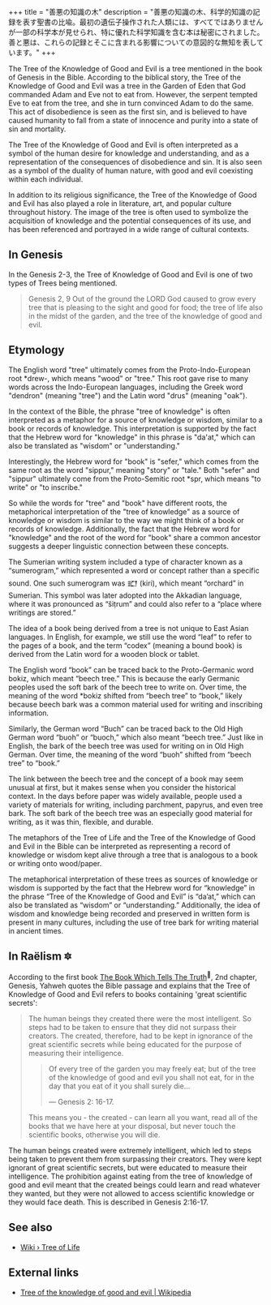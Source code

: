 +++
title = "善悪の知識の木"
description = "善悪の知識の木、科学的知識の記録を表す聖書の比喩。最初の遺伝子操作された人類には、すべてではありませんが一部の科学本が見せられ、特に優れた科学知識を含む本は秘密にされました。善と悪は、これらの記録とそこに含まれる影響についての意図的な無知を表しています。"
+++

The Tree of the Knowledge of Good and Evil is a tree mentioned in the book of Genesis in the Bible. According to the biblical story, the Tree of the Knowledge of Good and Evil was a tree in the Garden of Eden that God commanded Adam and Eve not to eat from. However, the serpent tempted Eve to eat from the tree, and she in turn convinced Adam to do the same. This act of disobedience is seen as the first sin, and is believed to have caused humanity to fall from a state of innocence and purity into a state of sin and mortality.

The Tree of the Knowledge of Good and Evil is often interpreted as a symbol of the human desire for knowledge and understanding, and as a representation of the consequences of disobedience and sin. It is also seen as a symbol of the duality of human nature, with good and evil coexisting within each individual.

In addition to its religious significance, the Tree of the Knowledge of Good and Evil has also played a role in literature, art, and popular culture throughout history. The image of the tree is often used to symbolize the acquisition of knowledge and the potential consequences of its use, and has been referenced and portrayed in a wide range of cultural contexts.

## In Genesis

In the Genesis 2-3, the Tree of Knowledge of Good and Evil is one of two types of Trees being mentioned.

> Genesis 2, 9 Out of the ground the LORD God caused to grow every tree that is pleasing to the sight and good for food; the tree of life also in the midst of the garden, and the tree of the knowledge of good and evil.

## Etymology

The English word "tree" ultimately comes from the Proto-Indo-European root *drew-, which means "wood" or "tree." This root gave rise to many words across the Indo-European languages, including the Greek word "dendron" (meaning "tree") and the Latin word "drus" (meaning "oak").

In the context of the Bible, the phrase "tree of knowledge" is often interpreted as a metaphor for a source of knowledge or wisdom, similar to a book or records of knowledge. This interpretation is supported by the fact that the Hebrew word for "knowledge" in this phrase is "da'at," which can also be translated as "wisdom" or "understanding."

Interestingly, the Hebrew word for "book" is "sefer," which comes from the same root as the word "sippur," meaning "story" or "tale." Both "sefer" and "sippur" ultimately come from the Proto-Semitic root *spr, which means "to write" or "to inscribe."

So while the words for "tree" and "book" have different roots, the metaphorical interpretation of the "tree of knowledge" as a source of knowledge or wisdom is similar to the way we might think of a book or records of knowledge. Additionally, the fact that the Hebrew word for "knowledge" and the root of the word for "book" share a common ancestor suggests a deeper linguistic connection between these concepts.

The Sumerian writing system included a type of character known as a “sumerogram,” which represented a word or concept rather than a specific sound. One such sumerogram was 𒊬 (kiri), which meant “orchard” in Sumerian. This symbol was later adopted into the Akkadian language, where it was pronounced as “šiṭrum” and could also refer to a “place where writings are stored.”

The idea of a book being derived from a tree is not unique to East Asian languages. In English, for example, we still use the word “leaf” to refer to the pages of a book, and the term “codex” (meaning a bound book) is derived from the Latin word for a wooden block or tablet.

The English word “book” can be traced back to the Proto-Germanic word bokiz, which meant “beech tree.” This is because the early Germanic peoples used the soft bark of the beech tree to write on. Over time, the meaning of the word *bokiz shifted from “beech tree” to “book,” likely because beech bark was a common material used for writing and inscribing information.

Similarly, the German word “Buch” can be traced back to the Old High German word “buoh” or “buoch,” which also meant “beech tree.” Just like in English, the bark of the beech tree was used for writing on in Old High German. Over time, the meaning of the word “buoh” shifted from “beech tree” to “book.”

The link between the beech tree and the concept of a book may seem unusual at first, but it makes sense when you consider the historical context. In the days before paper was widely available, people used a variety of materials for writing, including parchment, papyrus, and even tree bark. The soft bark of the beech tree was an especially good material for writing, as it was thin, flexible, and durable.

The metaphors of the Tree of Life and the Tree of the Knowledge of Good and Evil in the Bible can be interpreted as representing a record of knowledge or wisdom kept alive through a tree that is analogous to a book or writing onto wood/paper.

The metaphorical interpretation of these trees as sources of knowledge or wisdom is supported by the fact that the Hebrew word for “knowledge” in the phrase “Tree of the Knowledge of Good and Evil” is “da’at,” which can also be translated as “wisdom” or “understanding.” Additionally, the idea of wisdom and knowledge being recorded and preserved in written form is present in many cultures, including the use of tree bark for writing material in ancient times.

## In Raëlism 🔯

According to the first book [The Book Which Tells The Truth](../../library/the-book-which-tells-the-truth/)<sup>📖</sup>, 2nd chapter, Genesis, Yahweh quotes the Bible passage and explains that the Tree of Knowledge of Good and Evil refers to books containing 'great scientific secrets':

> The human beings they created there were the most intelligent. So steps had to be taken to ensure that they did not surpass their creators. The created, therefore, had to be kept in ignorance of the great scientific secrets while being educated for the purpose of measuring their intelligence.
>
>> Of every tree of the garden you may freely eat; but of the tree of the knowledge of good and evil you shall not eat, for in the day that you eat of it you shall surely die...
>>
>> — Genesis 2: 16-17.
>
> This means you - the created - can learn all you want, read all of the books that we have here at your disposal, but never touch the scientific books, otherwise you will die.

The human beings created were extremely intelligent, which led to steps being taken to prevent them from surpassing their creators. They were kept ignorant of great scientific secrets, but were educated to measure their intelligence. The prohibition against eating from the tree of knowledge of good and evil meant that the created beings could learn and read whatever they wanted, but they were not allowed to access scientific knowledge or they would face death. This is described in Genesis 2:16-17.

## See also

- [Wiki › Tree of Life](../../wiki/tree-of-life/)

## External links

- [Tree of the knowledge of good and evil | Wikipedia](https://en.wikipedia.org/wiki/Tree_of_the_knowledge_of_good_and_evil)
